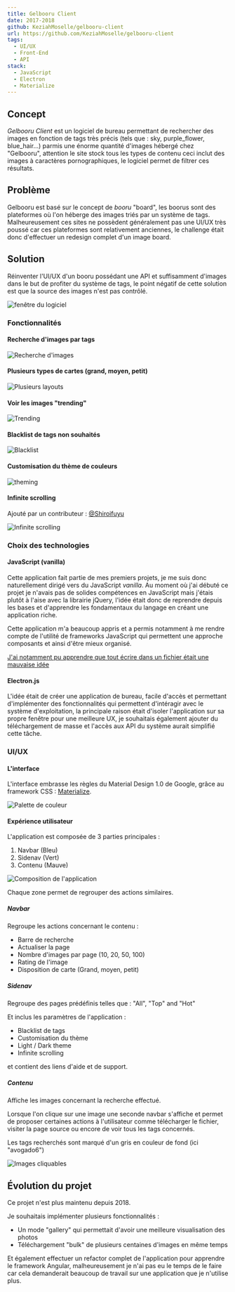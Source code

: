 ```yaml
---
title: Gelbooru Client
date: 2017-2018
github: KeziahMoselle/gelbooru-client
url: https://github.com/KeziahMoselle/gelbooru-client
tags:
  - UI/UX
  - Front-End
  - API
stack:
  - JavaScript
  - Electron
  - Materialize
---
```


## Concept

*Gelbooru Client* est un logiciel de bureau permettant de rechercher des images en fonction de tags très précis (tels que : sky, purple_flower, blue_hair...) parmis une énorme quantité d'images hébergé chez "Gelbooru", attention le site stock tous les types de contenu ceci inclut des images à caractères pornographiques, le logiciel permet de filtrer ces résultats.

## Problème

Gelbooru est basé sur le concept de *booru* "board", les boorus sont des plateformes où l'on héberge des images triés par un système de tags. Malheureusement ces sites ne possèdent généralement pas une UI/UX très poussé car ces plateformes sont relativement anciennes, le challenge était donc d'effectuer un redesign complet d'un image board.

## Solution

Réinventer l'UI/UX d'un booru possédant une API et suffisamment d'images dans le but de profiter du système de tags, le point négatif de cette solution est que la source des images n'est pas contrôlé.

![fenêtre du logiciel](/projects/gelbooru-client/preview.png)

### Fonctionnalités

#### Recherche d'images par tags

![Recherche d'images](/projects/gelbooru-client/search.gif)

#### Plusieurs types de cartes (grand, moyen, petit)

![Plusieurs layouts](/projects/gelbooru-client/layouts.gif)

#### Voir les images "trending"

![Trending](/projects/gelbooru-client/trending.png)

#### Blacklist de tags non souhaités

![Blacklist](/projects/gelbooru-client/blacklist.gif)

#### Customisation du thème de couleurs

![theming](/projects/gelbooru-client/theming.gif)

#### Infinite scrolling

Ajouté par un contributeur : [@Shiroifuyu](https://github.com/Shiroifuyu)

![Infinite scrolling](/projects/gelbooru-client/infinite-scrolling.gif)


### Choix des technologies

#### JavaScript (vanilla)

Cette application fait partie de mes premiers projets, je me suis donc naturellement dirigé vers du JavaScript *vanilla*. Au moment où j'ai débuté ce projet je n'avais pas de solides compétences en JavaScript mais j'étais plutôt à l'aise avec la librairie jQuery, l'idée était donc de reprendre depuis les bases et d'apprendre les fondamentaux du langage en créant une application riche.

Cette application m'a beaucoup appris et a permis notamment à me rendre compte de l'utilité de frameworks JavaScript qui permettent une approche composants et ainsi d'être mieux organisé.

[J'ai notamment pu apprendre que tout écrire dans un fichier était une mauvaise idée](https://github.com/KeziahMoselle/gelbooru-client/blob/30ac70406df8c6221cf18138ff1e46b43bb3f9a2/src/renderer.js)

#### Electron.js

L'idée était de créer une application de bureau, facile d'accès et permettant d'implémenter des fonctionnalités qui permettent d'intéragir avec le système d'exploitation, la principale raison était d'isoler l'application sur sa propre fenêtre pour une meilleure UX, je souhaitais également ajouter du téléchargement de masse et l'accès aux API du système aurait simplifié cette tâche.

### UI/UX

#### L'interface

L'interface embrasse les règles du Material Design 1.0 de Google, grâce au framework CSS : [Materialize](https://materializecss.com/).

![Palette de couleur](/projects/gelbooru-client/palette.png)


#### Expérience utilisateur

L'application est composée de 3 parties principales :

1. Navbar (Bleu)
2. Sidenav (Vert)
3. Contenu (Mauve)

![Composition de l'application](/projects/gelbooru-client/areas.png)

Chaque zone permet de regrouper des actions similaires.

##### Navbar

Regroupe les actions concernant le contenu :

- Barre de recherche
- Actualiser la page
- Nombre d'images par page (10, 20, 50, 100)
- Rating de l'image
- Disposition de carte (Grand, moyen, petit)

##### Sidenav

Regroupe des pages prédéfinis telles que : "All", "Top" and "Hot"

Et inclus les paramètres de l'application :
- Blacklist de tags
- Customisation du thème
- Light / Dark theme
- Infinite scrolling

et contient des liens d'aide et de support.

##### Contenu

Affiche les images concernant la recherche effectué.

Lorsque l'on clique sur une image une seconde navbar s'affiche et permet de proposer certaines actions à l'utilisateur comme télécharger le fichier, visiter la page source ou encore de voir tous les tags concernés.

Les tags recherchés sont marqué d'un gris en couleur de fond (ici "avogado6")

![Images cliquables](/projects/gelbooru-client/clickable-image.gif)

## Évolution du projet

Ce projet n'est plus maintenu depuis 2018.

Je souhaitais implémenter plusieurs fonctionnalités :

- Un mode "gallery" qui permettait d'avoir une meilleure visualisation des photos
- Téléchargement "bulk" de plusieurs centaines d'images en même temps

Et également effectuer un refactor complet de l'application pour apprendre le framework Angular, malheureusement je n'ai pas eu le temps de le faire car cela demanderait beaucoup de travail sur une application que je n'utilise plus.
